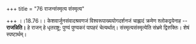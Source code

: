 +++
title = "76 राजन्संस्मृत्य संस्मृत्य"

+++
।।18.76।। केशवार्जुनसंवादश्रवणजं विश्वरूपाख्ययोगदर्शनजं चाह्लादं क्रमेण
श्लोकद्वयेनाह -- **राजन्निति।** हे राजन् हे धृतराष्ट्र; पुण्यं पुण्यकरं
पापहरं चेत्यर्थात्। संस्मृत्यसंस्मृत्येति संभ्रमे द्विरुक्तिः। शेषं
स्पष्टार्थम्।

